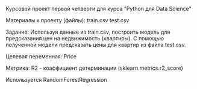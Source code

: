 Курсовой проект первой четверти для курса "Python для Data Science"

Материалы к проекту (файлы):
train.csv
test.csv

Задание:
Используя данные из train.csv, построить
модель для предсказания цен на недвижимость (квартиры).
С помощью полученной модели предсказать
цены для квартир из файла test.csv.

Целевая переменная:
Price

Метрика:
R2 - коэффициент детерминации (sklearn.metrics.r2_score)

Используется RandomForestRegression
